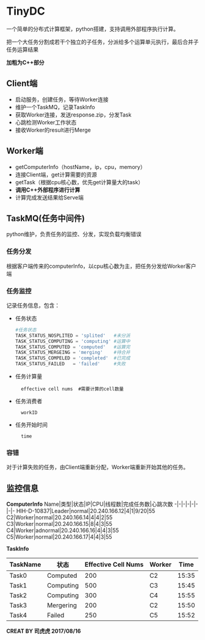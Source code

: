 ﻿# TinyDC
一个简单的分布式计算框架，python搭建，支持调用外部程序执行计算。

把一个大任务分割成若干个独立的子任务，分派给多个运算单元执行，最后合并子任务运算结果

**加粗为C++部分**
## Client端
* 启动服务，创建任务，等待Worker连接
* 维护一个TaskMQ，记录TaskInfo
* 获取Worker连接，发送response.zip，分发Task
* 心跳检测Worker工作状态
* 接收Worker的result进行Merge

## Worker端
* getComputerInfo（hostName，ip，cpu，memory）
* 连接Client端，get计算需要的资源
* getTask（根据cpu核心数，优先get计算量大的task）
* **调用C++外部程序进行计算**
* 计算完成发送结果给Serve端


## TaskMQ(任务中间件)
python维护，负责任务的监控、分发，实现负载均衡错误

### 任务分发
根据客户端传来的computerInfo，以cpu核心数为主，把任务分发给Worker客户端

### 任务监控
记录任务信息，包含：
* 任务状态
    ```Python
    #任务状态
    TASK_STATUS_NOSPLITED = 'splited'   #未分派
    TASK_STATUS_COMPUTING = 'computing' #运算中
    TASK_STATUS_COMPUTED = 'computed'   #运算完
    TASK_STATUS_MERGEING = 'merging'    #待合并
    TASK_STATUS_COMPELED = 'completed'  #已完成
    TASK_STATUS_FAILED   = 'failed'     #失败
    ```

* 任务计算量
    
        effective cell nums  #需要计算的cell数量
* 任务消费者

        workID
* 任务开始时间

        time
        
### 容错
对于计算失败的任务，由Client端重新分配，Worker端重新开始其他的任务。


## 监控信息
**ComputerInfo**
Name|类型|状态|IP|CPU|线程数|完成任务数|心跳次数
-|-|-|-|-|-|-|-
HIH-D-10837|Leader|normal|20.240.166.12|4|1|9/20|55
C2|Worker|normal|20.240.166.14|4|4|2|55
C3|Worker|normal|20.240.166.15|8|4|3|55
C4|Worker|adnormal|20.240.166.16|4|4|3|55
C5|Worker|normal|20.240.166.17|4|4|3|55

**TaskInfo**

TaskName|状态|Effective Cell Nums|Worker|Time
-|-|-|-|-
Task0|Computed|200|C2|15:35
Task1|Computing|500|C3|15:45
Task2|Computing|300|C4|15:55
Task3|Mergering|200|C2|15:50
Task4|Failed|250|C5|15:52

**CREAT BY 司虎虎 2017/08/16**